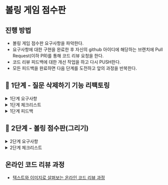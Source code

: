 # 볼링 게임 점수판
## 진행 방법
* 볼링 게임 점수판 요구사항을 파악한다.
* 요구사항에 대한 구현을 완료한 후 자신의 github 아이디에 해당하는 브랜치에 Pull Request(이하 PR)를 통해 코드 리뷰 요청을 한다.
* 코드 리뷰 피드백에 대한 개선 작업을 하고 다시 PUSH한다.
* 모든 피드백을 완료하면 다음 단계를 도전하고 앞의 과정을 반복한다.


## 🚀 1단계 - 질문 삭제하기 기능 리팩토링
<details>
    <summary> 1단계 요구사항 </summary>

### 질문 삭제하기 요구사항
- 질문 데이터를 완전히 삭제하는 것이 아니라 데이터의 상태를 삭제 상태(deleted - boolean type)로 변경한다.
- 로그인 사용자와 질문한 사람이 같은 경우 삭제 가능하다.
- 답변이 없는 경우 삭제가 가능하다.
- 질문자와 답변 글의 모든 답변자 같은 경우 삭제가 가능하다.
- 질문을 삭제할 때 답변 또한 삭제해야 하며, 답변의 삭제 또한 삭제 상태(deleted)를 변경한다.
- 질문자와 답변자가 다른 경우 답변을 삭제할 수없다.
- 질문과 답변 삭제 이력에 대한 정보를 DeleteHistory를 활용해 남긴다.

### 프로그래밍 요구사항
- qna.service.QnaService의 deleteQuestion()는 앞의 질문 삭제 기능을 구현한 코드이다. 이 메소드는 단위 테스트하기 어려운 코드와 단위 테스트 가능한 코드가 섞여 있다.
- 단위 테스트하기 어려운 코드와 단위 테스트 가능한 코드를 분리해 단위 테스트 가능한 코드 에 대해 단위 테스트를 구현한다.

</details>

<details>
    <summary> 1단계 체크리스트 </summary>

### 질문 삭제 기능을 도메인으로 리팩토링

**도메인 분리**
- [X] 작성정보는 글의 내용과 글쓴이 정보, 삭제여부를 가진다.
- [X] 작성정보는 글쓴이가 동일한지 확인할 수 있다.
- [X] 삭제정보는 글의 id와 타입, 그리고 삭제자의 정보를 가진다.
- [X] 글의 타입은 해당 글이 질문글인지 답변글인지 구분할 수 있다.
  
**비즈니스 로직을 도메인으로 이동**
- [X] 질문글과 답변 목록중에 작성자와 다른 사람이 있는지 확인한다.
- [X] 질문글을 삭제하면 그와 관련된 답변 목록을 삭제할 수 있다.
- [X] 질문글과 답변 삭제시 삭제 기록을 남길 수 있다.

**리팩토링**
- [X] 사용하지 않는 메소드를 제거한다.


</details>

<details>
    <summary> 1단계 피드백 </summary>

### 피드백 [링크](https://github.com/next-step/java-bowling/pull/520)
- 상속 depth는 한 번정도, AbstractEntity에서는 보통 도메인의 공통관심사 정도 구현
- 생성자 내부 validation 로직보다는 static of에서 접근, static validation로 추출하여 각각 활용
- parameter에 list를 넘기기보다는 새 리스트 반환이 사이드 이펙트 방지
- ❗Instanceof는 안티패턴❗ 
  하위 타입에서 메소드 재정의하는 방식으로 사용 (getContentType처럼)
- 메소드명은 이름을 내포하게끔 (isOwner? validOwner?)

</details>

## 🚀 2단계 - 볼링 점수판(그리기)
<details>
    <summary> 2단계 요구사항 </summary>

### 기능 요구사항
- 최종 목표는 볼링 점수를 계산하는 프로그램을 구현한다. 1단계 목표는 점수 계산을 제외한 볼링 게임 점수판을 구현하는 것이다.
- 각 프레임이 스트라이크이면 "X", 스페어이면 "9 | /", 미스이면 "8 | 1", 과 같이 출력하도록 구현한다.
  - 스트라이크(strike) : 프레임의 첫번째 투구에서 모든 핀(10개)을 쓰러트린 상태
  - 스페어(spare) : 프레임의 두번재 투구에서 모든 핀(10개)을 쓰러트린 상태
  - 미스(miss) : 프레임의 두번재 투구에서도 모든 핀이 쓰러지지 않은 상태
  - 거터(gutter) : 핀을 하나도 쓰러트리지 못한 상태. 거터는 "-"로 표시
- 10 프레임은 스트라이크이거나 스페어이면 한 번을 더 투구할 수 있다.

### 프로그램 실행 결과

```
플레이어 이름은(3 english letters)?: PJS
| NAME |  01  |  02  |  03  |  04  |  05  |  06  |  07  |  08  |  09  |  10  |
|  PJS |      |      |      |      |      |      |      |      |      |      |

1프레임 투구 : 10
| NAME |  01  |  02  |  03  |  04  |  05  |  06  |  07  |  08  |  09  |  10  |
|  PJS |  X   |      |      |      |      |      |      |      |      |      |

2프레임 투구 : 8
| NAME |  01  |  02  |  03  |  04  |  05  |  06  |  07  |  08  |  09  |  10  |
|  PJS |  X   |  8   |      |      |      |      |      |      |      |      |

2프레임 투구 : 2
| NAME |  01  |  02  |  03  |  04  |  05  |  06  |  07  |  08  |  09  |  10  |
|  PJS |  X   |  8|/ |      |      |      |      |      |      |      |      |

3프레임 투구 :  7
| NAME |  01  |  02  |  03  |  04  |  05  |  06  |  07  |  08  |  09  |  10  |
|  PJS |  X   |  8|/ |  7   |      |      |      |      |      |      |      |

3프레임 투구 :  : 0
| NAME |  01  |  02  |  03  |  04  |  05  |  06  |  07  |  08  |  09  |  10  |
|  PJS |  X   |  8|/ |  7|- |      |      |      |      |      |      |      |
...

```

</details>

<details>
    <summary> 2단계 체크리스트 </summary>

### 프레임 구성요소
- [X] 핀은 시도한 투구횟수와 남아있는 핀의 개수로 구성된다.
- [X] 투구개수는 쓰러뜨릴 핀의 수로 구성된다. 
- [X] 투구시 투구개수만큼 핀의 개수를 무너뜨릴 수 있다.
- [X] 투구결과는 투구결과타입을 지닌다.
- [X] 투구결과 타입은 타입에 따른 표현 방식을 지닌다.

### 프레임
- [X] 각 프레임은 인덱스와 핀, 투구결과로 구성된다.
- [ ] 투구결과를 toString 문자열로 표현할 수 있다.
- [ ] 1~9번째 프레임은 일반프레임, 10번째는 마지막 프레임으로 구현한다.
- 일반프레임
  - [ ] 투구결과가 결정되면 새로운 프레임을 생성한다.
  - [ ] 
- 마지막 프레임
  - [ ] 투구결과가 결정되고, 스트라이크나 스페어일 경우 한번 더 투구할 수 있다.
### 게임 실행

</details>

## 온라인 코드 리뷰 과정
* [텍스트와 이미지로 살펴보는 온라인 코드 리뷰 과정](https://github.com/next-step/nextstep-docs/tree/master/codereview)